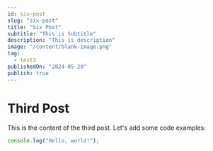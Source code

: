 ```yaml
---
id: six-post
slug: "six-post"
title: "Six Post"
subtitle: "This is Subtitle"
description: "This is description"
image: "/content/blank-image.png"
tag:
  - test3
publishedOn: "2024-05-20"
publish: true
---
```


# Third Post

This is the content of the third post. Let's add some code examples:

```javascript
console.log("Hello, world!");
```
